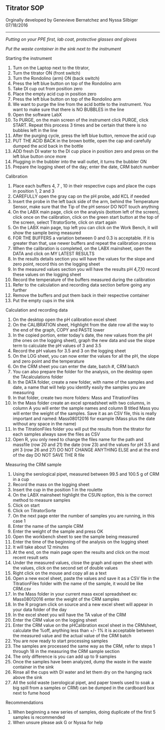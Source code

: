 ## Titrator SOP

Orginally developed by Genevieve Bernatchez and Nyssa Silbiger 07/18/2016

---

*Putting on your PPE first, lab coat, protective glasses and gloves*

*Put the waste container in the sink next to the instrument*

Starting the instrument

1. Turn on the Laptop next to the titrator, 
2. Turn the titrator ON (front switch)
3. Turn the Rondolino (arm) ON (back switch)
4. Press the left blue button on top of the Rondolino arm
5. Take DI cup out from position zero
6. Place the empty acid cup in position zero
7. Press the left blue button on top of the Rondolino arm
8. We want to purge the line from the acid bottle to the instrument. You want to make sure that there is NO BUBBLES in the line
9. Open the software LabX
10. To PURGE, on the main screen of the instrument click PURGE, click START. Repeat this process 3 times and be certain that there is no bubbles left in the line
11. After the purging cycle, press the left blue button, remove the acid cup
12. PUT THE ACID BACK in the brown bottle, open the cap and carefully dumped the acid back in the bottle
13. ADD fresh DI water to the DI cup place in position zero and press on the left blue button once more
14. Plugging in the bubbler into the wall outlet, it turns the bubbler ON
15. Prepare the logging sheet of the day; enter the date, CRM batch number

Calibration

1. Place each buffers 4, 7 , 10 in their respective cups and place the cups in position 1, 2 and 3
2. CAREFULLY open the gray cap on the pH probe, add KCL if needed
3. Insert the probe in the left back side of the arm, behind the Temperature Sensor, make sure that the Tip of the pH sensor DO NOT touch anything
4. On the LABX main page, click on the analysis (bottom left of the screen), click once on the calibration, click on the green start button at the top of the screen, select TitratorSorte, click on start again
5. On the LABX main page, top left you can click on the Work Bench, it will show the sample being measured
6. FOR THE BUFFERS a variation between 0 and 0.3 is acceptable. If it is greater than that, use newer buffers and repeat the calibration process
7. When the calibration is completed, on the LABX mainsheet, open the DATA and click on MY LATEST RESULTS
8. In the results details section you will have the values for the slope and zero point, record this on the logging sheet
9. In the measured values section you will have the results pH 4,7,10 record these values on the logging sheet
10. Record the temperature of the buffers measured during the calibration
11. Refer to the calculation and recording data section before going any further
12. Remove the buffers and put them back in their respective container
13. Put the empty cups in the sink

Calculation and recording data

1. On the desktop open the pH calibration excel sheet
2. On the CALIBRATION sheet, Highlight from the date row all the way to the end of the graph, COPY and PASTE lower
3. In the copied portion, enter today&#39;s date, the new values from the pH (the ones on the logging sheet), graph the new data and use the slope term to calculate the pH values of 3 and 3.5
4. Record the pH values for 3.5 and 3 on the logging sheet
5. On the LOG sheet, you can now enter the values for all the pH, the slope and zero point and the temperature
6. On the CRM sheet you can enter the date, batch #, CRM batch
7. You can also prepare the folder for the analysis, on the desktop open the TAcalculations folder
8. In the DATA folder, create a new folder, with name of the samples and date, a name that will help you identify easily the samples you are measuring
9. In that folder, create two more folders: Mass and TitrationFiles
10. In the Mass folder create an excel spreadsheet with two columns, in column A you will enter the sample names and column B titled Mass you will enter the weight of the samples. Save it as an CSV file, this is really important and named: Mass08012016 for example (Mass plus the date without any space in the name)
11. In the TitrationFiles folder you will put the results from the titrator for each samples always save the files as CSV
12. Open R, you only need to change the files name for the path and massfile (row 20 and 21)   the date (row 23)  and the values for pH 3.5 and pH 3 (row 26 and 27) DO NOT CHANGE ANYTHING ELSE and at the end of the day DO NOT SAVE THE R file

Measuring the CRM sample

1. Using the serological pipet, measured between 99.5 and 100.5 g of CRM in a cup
2. Record the mass on the logging sheet
3. Insert the cup in the position 1 in the roulette
4. On the LABX mainsheet highlight the CSUN option, this is the correct method to measure samples
5. Click on start
6. Click on TitratorSorte
7. On the next page enter the number of samples you are running, in this case 1
8. Enter the name of the sample CRM
9. Enter the weight of the sample and press OK
10. Open the workbench sheet to see the sample being measured
11. Enter the time of the beginning of the analysis on the logging sheet
12. It will take about 12 minutes
13. At the end, on the main page open the results and click on the most recent result sets
14. Under the measured values, close the graph and open the sheet with the values, click on the second set of double values
15. Right click on the mouse and copy all as a text
16. Open a new excel sheet, paste the values and save it as a CSV file in the TitrationFiles folder with the name of the sample, it would be like CRM.csv
17. In the Mass folder in your current mass excel spreadsheet ex: Mass08012016 enter the weight of the CRM samples
18. In the R program click on source and a new excel sheet will appear in your data folder of the day
19. In the excel sheet you will have the TA value of the CRM
20. Enter the CRM value on the logging sheet
21. Enter the CRM value on the pHCalibration excel sheet in the CRMsheet, calculate the %off, anything less than +/- 1% it is acceptable between the measured value and the actual value of the CRM batch
22. You are now ready to start processing samples
23. The samples are processed the same way as the CRM, refer to steps 1 through 18 in the measuring the CRM sample section
24. The only difference is you can add up to 9 samples
25. Once the samples have been analyzed, dump the waste in the waste container in the sink
26. Rinse all the cups with DI water and let them dry on the hanging rack above the sink
27. All the solid waste (serological pipet, and paper towels used to soak a big spill from a samples or CRM) can be dumped in the cardboard box next to fume hood

Recommendations

1. When beginning a new series of samples, doing duplicate of the first 5 samples is recommended
2. When unsure please ask G or Nyssa for help
